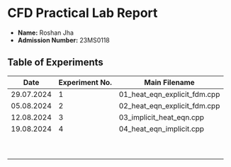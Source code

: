 # CFD Practical Lab Report

- **Name:** Roshan Jha
- **Admission Number:** 23MS0118

## Table of Experiments

| Date       | Experiment No. | Main Filename                  |
|------------|----------------|--------------------------------|
| 29.07.2024 | 1              | 01_heat_eqn_explicit_fdm.cpp   |
| 05.08.2024 | 2              | 02_heat_eqn_explicit_fdm.cpp   | 
| 12.08.2024 | 3              | 03_implicit_heat_eqn.cpp       | 
| 19.08.2024 | 4              | 04_heat_eqn_implicit.cpp       | 
|            |                |                                |   
|            |                |                                |           
|            |                |                                |       
|            |                |                                |            
|            |                |                                |           
|            |                |                                |           
|            |                |                                |            
|            |                |                                |            
|            |                |                                |            
